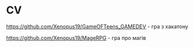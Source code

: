 # CV
https://github.com/Xenopus19/GameOFTeens_GAMEDEV - гра з хакатону

https://github.com/Xenopus19/MageRPG - гра про магів
